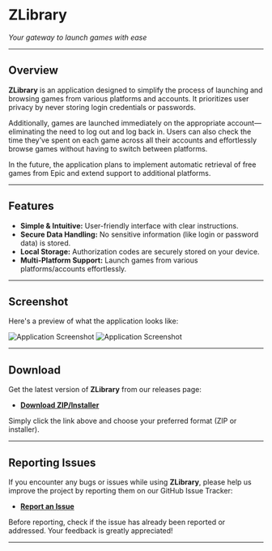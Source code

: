 # ZLibrary
*Your gateway to launch games with ease*

---

## Overview

**ZLibrary** is an application designed to simplify the process of launching and browsing games from various platforms and accounts. It prioritizes user privacy by never storing login credentials or passwords.

Additionally, games are launched immediately on the appropriate account—eliminating the need to log out and log back in. Users can also check the time they’ve spent on each game across all their accounts and effortlessly browse games without having to switch between platforms.

In the future, the application plans to implement automatic retrieval of free games from Epic and extend support to additional platforms.

---

## Features

- **Simple & Intuitive:** User-friendly interface with clear instructions.
- **Secure Data Handling:** No sensitive information (like login or password data) is stored.
- **Local Storage:** Authorization codes are securely stored on your device.
- **Multi-Platform Support:** Launch games from various platforms/accounts effortlessly.

---

## Screenshot

Here's a preview of what the application looks like:

![Application Screenshot]()
![Application Screenshot]()

---

## Download

Get the latest version of **ZLibrary** from our releases page:

- **[Download ZIP/Installer](https://github.com/KaBreaK/ZLibrary/releases/latest)**

Simply click the link above and choose your preferred format (ZIP or installer).

---

## Reporting Issues

If you encounter any bugs or issues while using **ZLibrary**, please help us improve the project by reporting them on our GitHub Issue Tracker:

- **[Report an Issue](https://github.com/KaBreaK/ZLibrary/issues)**

Before reporting, check if the issue has already been reported or addressed. Your feedback is greatly appreciated!

---
